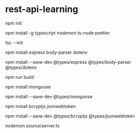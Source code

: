 # rest-api-learning

npm init

npm install -g typescript nodemon ts-node prettier

tsc --init

npm install express body-parser dotenv

npm install --save-dev @types/express @types/body-parser @types/dotenv

npm run build

npm install mongoose

npm install --save-dev @types/mongoose

npm install bcryptjs jsonwebtoken

npm install --save-dev @types/bcryptjs @types/jsonwebtoken

nodemon source/server.ts